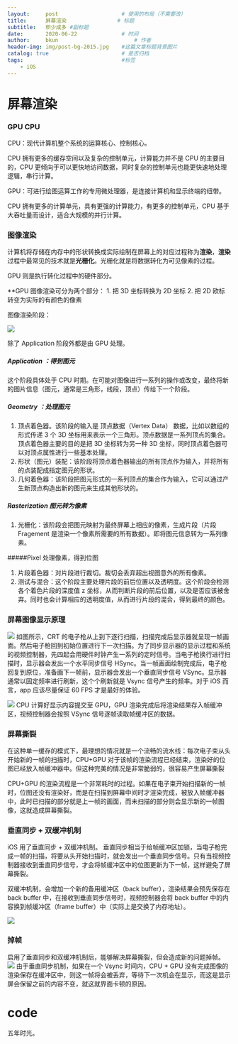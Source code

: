 ```yaml
---
layout:     post   				    # 使用的布局（不需要改）
title:      屏幕渲染 				# 标题 
subtitle:   积少成多 #副标题
date:       2020-06-22				# 时间
author:     bkun 						# 作者
header-img: img/post-bg-2015.jpg 	#这篇文章标题背景图片
catalog: true 						# 是否归档
tags:								#标签
    - iOS
---
```




# 屏幕渲染

### GPU CPU

CPU：现代计算机整个系统的运算核心、控制核心。

CPU 拥有更多的缓存空间以及复杂的控制单元，计算能力并不是 CPU 的主要目的，CPU 更倾向于可以更快地访问数据，同时复杂的控制单元也能更快速地处理逻辑，串行计算。

GPU：可进行绘图运算工作的专用微处理器，是连接计算机和显示终端的纽带。

CPU 拥有更多的计算单元，具有更强的计算能力，有更多的控制单元，CPU 基于大吞吐量而设计，适合大规模的并行计算。

### 图像渲染

计算机将存储在内存中的形状转换成实际绘制在屏幕上的对应过程称为**渲染**，**渲染**过程中最常见的技术就是**光栅化**。光栅化就是将数据转化为可见像素的过程。

GPU 则是执行转化过程中的硬件部分。

**GPU 图像渲染可分为两个部分：
	1. 把 3D 坐标转换为 2D 坐标
	2. 把 2D 欧标转变为实际的有颜色的像素


图像渲染阶段：

![](https://tva1.sinaimg.cn/large/007S8ZIlgy1ggimqneftpj30xo07qaam.jpg)

除了 Application 阶段外都是由 GPU 处理。

##### Application ：得到图元
这个阶段具体处于 CPU 时期。在可能对图像进行一系列的操作或改变，最终将新的图片信息（图元，通常是三角形，线段，顶点）传给下一个阶段。

##### Geometry ：处理图元
 1. 顶点着色器。该阶段的输入是 顶点数据（Vertex Data） 数据，比如以数组的形式传递 3 个 3D 坐标用来表示一个三角形。顶点数据是一系列顶点的集合。顶点着色器主要的目的是把 3D 坐标转为另一种 3D 坐标，同时顶点着色器可以对顶点属性进行一些基本处理。
 2. 形状（图元）装配：该阶段将顶点着色器输出的所有顶点作为输入，并将所有的点装配成指定图元的形状。
 3. 几何着色器：该阶段把图元形式的一系列顶点的集合作为输入，它可以通过产生新顶点构造出新的图元来生成其他形状的。

##### Rasterization 图元转为像素
1. 光栅化：该阶段会把图元映射为最终屏幕上相应的像素，生成片段（片段 Fragement 是渲染一个像素所需要的所有数据）。即将图元信息转为一系列像素。

#####Pixel 处理像素，得到位图
1. 片段着色器：对片段进行裁切。裁切会丢弃超出视图意外的所有像素。
2. 测试与混合：这个阶段主要处理片段的前后位置以及透明度。这个阶段会检测各个着色片段的深度值 z 坐标，从而判断片段的前后位置，以及是否应该被舍弃。同时也会计算相应的透明度值，从而进行片段的混合，得到最终的颜色。


### 屏幕图像显示原理

![](https://tva1.sinaimg.cn/large/007S8ZIlgy1ggjrx343f6j30b408dgma.jpg)
如图所示，CRT 的电子枪从上到下逐行扫描，扫描完成后显示器就呈现一帧画面。然后电子枪回到初始位置进行下一次扫描。为了同步显示器的显示过程和系统的视频控制器，先四起会用硬件时钟产生一系列的定时信号。当电子枪换行进行扫描时，显示器会发出一个水平同步信号 HSync。当一帧画面绘制完成后，电子枪回复到原位，准备画下一帧前，显示器会发出一个垂直同步信号 VSync。显示器通常以固定频率进行刷新，这个个刷新就是 Vsync 信号产生的频率。对于 iOS 而言，app 应该尽量保证 60 FPS 才是最好的体验。

![](https://tva1.sinaimg.cn/large/007S8ZIlgy1ggjs38vxuaj30dw0803ys.jpg)
CPU 计算好显示内容提交至 GPU，GPU 渲染完成后将渲染结果存入帧缓冲区，视频控制器会按照 VSync 信号逐帧读取帧缓冲区的数据。

### 屏幕撕裂

在这种单一缓存的模式下，最理想的情况就是一个流畅的流水线：每次电子束从头开始新的一帧的扫描时，CPU+GPU 对于该帧的渲染流程已经结束，渲染好的位图已经放入帧缓冲器中。但这种完美的情况是非常脆弱的，很容易产生屏幕撕裂

CPU+GPU 的渲染流程是一个非常耗时的过程。如果在电子束开始扫描新的一帧时，位图还没有渲染好，而是在扫描到屏幕中间时才渲染完成，被放入帧缓冲器中，此时已扫描的部分就是上一帧的画面，而未扫描的部分则会显示新的一帧图像，这就造成屏幕撕裂。

### 垂直同步 + 双缓冲机制

iOS 用了垂直同步 + 双缓冲机制。
垂直同步相当于给帧缓冲区加锁，当电子枪完成一帧的扫描，将要从头开始扫描时，就会发出一个垂直同步信号。只有当视频控制器接收到垂直同步信号，才会将帧缓冲区中的位图更新为下一帧，这样避免了屏幕撕裂。

双缓冲机制，会增加一个新的备用缓冲区（back buffer），渲染结果会预先保存在 back buffer 中，在接收到垂直同步信号时，视频控制器会将 back buffer 中的内容换到帧缓冲区（frame buffer）中（实际上是交换了内存地址）。

![](https://tva1.sinaimg.cn/large/007S8ZIlgy1ggjsmnm0lrj32a00prtkn.jpg)

### 掉帧
启用了垂直同步和双缓冲机制后，能够解决屏幕撕裂，但会造成新的问题掉帧。
![](https://tva1.sinaimg.cn/large/007S8ZIlgy1ggjspnhromj31620c8wik.jpg)
由于垂直同步机制，如果在一个 Vsync 时间内，CPU + GPU 没有完成图像的渲染保存在缓冲区中，则这一帧将会被丢弃，等待下一次机会在显示，而这是显示屏会保留之前的内容不变，就这就界面卡顿的原因。

# code

五年时光。
